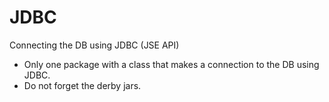 # JDBC
Connecting the DB using JDBC (JSE API)
- Only one package with a class that makes a connection to the DB using JDBC.
- Do not forget the derby jars.
